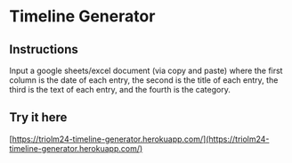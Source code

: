 # Timeline Generator

## Instructions

Input a google sheets/excel document (via copy and paste) where the first column is the date of each entry, the second is the title of each entry, the third is the text of each entry, and the fourth is the category. 

## Try it here
[https://triolm24-timeline-generator.herokuapp.com/](https://triolm24-timeline-generator.herokuapp.com/)
